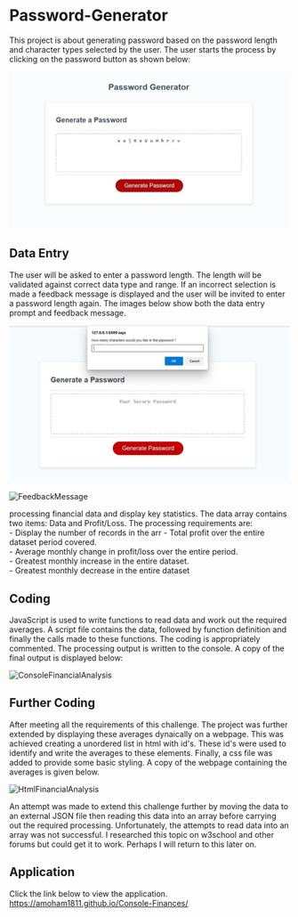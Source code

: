 # Password-Generator
This project is about generating password based on the password length and character types selected by the user. The user starts the process by clicking on the password button as shown below:

![PasswordSplashScreen](./assets/images/passworddisplay.jpg)

## Data Entry
The user will be asked to enter a password length. The length will be validated against correct data type and range. If an incorrect selection is made a feedback message is displayed and the user will be invited to enter a password length again. The images below show both the data entry prompt and feedback message.

![PasswordLength](./assets/images/passwordlength.jpg)

![FeedbackMessage](./)

processing financial data and display key statistics. The data array contains two items: Data and Profit/Loss. The processing requirements are:  
        - Display the number of records in the arr
        - Total profit over the entire dataset period covered.  
        - Average monthly change in profit/loss over the entire period.  
        - Greatest monthly increase in the entire dataset.  
        - Greatest monthly decrease in the entire dataset  

    
## Coding
JavaScript is used to write functions to read data and work out the required averages. A script file contains the data, followed by function definition and finally the calls made to these functions. The coding is appropriately commented. The processing output is written to the console. A copy of the final output is displayed below:

![ConsoleFinancialAnalysis](.\assets\images\ConFinancialAnalysis.jpg)

## Further Coding
After meeting all the requirements of this challenge. The project was further extended by displaying these averages dynaically on a webpage. This was achieved creating a unordered list in html with id's. These id's were used to identify and write the averages to these elements. Finally, a css file was added to provide some basic styling. A copy of the webpage containing the averages is given below.

![HtmlFinancialAnalysis](.\assets\images\HtmlFinancialAnalysis.jpg)

An attempt was made to extend this challenge further by moving the data to an external JSON file then reading this data into an array before carrying out the required processing. Unfortunately, the attempts to read data into an array was not successful. I researched this topic on w3school and other forums but could get it to work. Perhaps I will return to this later on.

## Application
Click the link below to view the application.
https://amoham1811.github.io/Console-Finances/